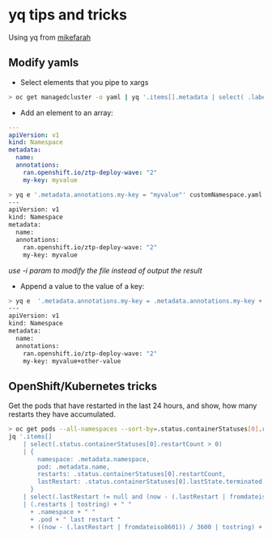 # yq tips and tricks

Using yq from [mikefarah](https://github.com/mikefarah/yq)

## Modify yamls

 * Select elements that you pipe to xargs
 
```bash
> oc get managedcluster -o yaml | yq '.items[].metadata | select( .labels.vendor == "OpenShift" ) | .name' | xargs -n 1  -r  oc get managedcluster

```
 * Add an element to an array:

```yaml
---
apiVersion: v1
kind: Namespace
metadata:
  name:
  annotations:
    ran.openshift.io/ztp-deploy-wave: "2"
    my-key: myvalue
```

```bash
> yq e '.metadata.annotations.my-key = "myvalue"' customNamespace.yaml
---
apiVersion: v1
kind: Namespace
metadata:
  name:
  annotations:
    ran.openshift.io/ztp-deploy-wave: "2"
    my-key: myvalue
```

*use -i param to modify the file instead of output the result*

 * Append a value to the value of a key:
 
```bash
> yq e  '.metadata.annotations.my-key = .metadata.annotations.my-key + "+other-value"' customNamespace.yaml 
---
apiVersion: v1
kind: Namespace
metadata:
  name:
  annotations:
    ran.openshift.io/ztp-deploy-wave: "2"
    my-key: myvalue+other-value
```

## OpenShift/Kubernetes tricks

Get the pods that have restarted in the last 24 hours, and show, how many restarts they have accumulated. 

```bash
> oc get pods --all-namespaces --sort-by=.status.containerStatuses[0].restartCount -o json | \
jq '.items[] 
    | select(.status.containerStatuses[0].restartCount > 0) 
    | {
        namespace: .metadata.namespace,
        pod: .metadata.name,
        restarts: .status.containerStatuses[0].restartCount,
        lastRestart: .status.containerStatuses[0].lastState.terminated.finishedAt
      } 
    | select(.lastRestart != null and (now - (.lastRestart | fromdateiso8601) < 86400)) 
    | (.restarts | tostring) + " " 
      + .namespace + " " 
      + .pod + " last restart " 
      + ((now - (.lastRestart | fromdateiso8601)) / 3600 | tostring) + " hours"'

```